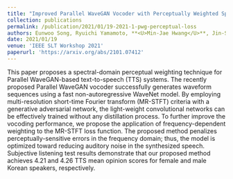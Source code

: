 ```yaml
---
title: "Improved Parallel WaveGAN Vocoder with Perceptually Weighted Spectrogram Loss"
collection: publications
permalink: /publication/2021/01/19-2021-1-pwg-perceptual-loss
authors: Eunwoo Song, Ryuichi Yamamoto, **<U>Min-Jae Hwang</U>**, Jin-Seob Kim, Ohsung Kwon, Jae-Min Kim
date: 2021/01/19
venue: 'IEEE SLT Workshop 2021'
paperurl: 'https://arxiv.org/abs/2101.07412'
---
```

This paper proposes a spectral-domain perceptual weighting technique for Parallel WaveGAN-based text-to-speech (TTS) systems. The recently proposed Parallel WaveGAN vocoder successfully generates waveform sequences using a fast non-autoregressive WaveNet model. By employing multi-resolution short-time Fourier transform (MR-STFT) criteria with a generative adversarial network, the light-weight convolutional networks can be effectively trained without any distillation process. To further improve the vocoding performance, we propose the application of frequency-dependent weighting to the MR-STFT loss function. The proposed method penalizes perceptually-sensitive errors in the frequency domain; thus, the model is optimized toward reducing auditory noise in the synthesized speech. Subjective listening test results demonstrate that our proposed method achieves 4.21 and 4.26 TTS mean opinion scores for female and male Korean speakers, respectively.
